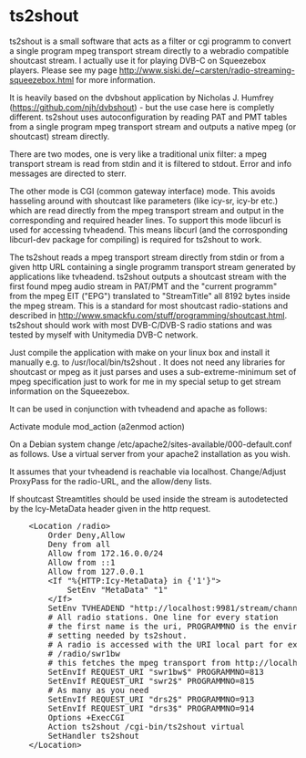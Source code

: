 # ts2shout
ts2shout is a small software that acts as a filter or cgi programm to convert a single
program mpeg transport stream directly to a webradio compatible shoutcast stream. 
I actually use it for playing DVB-C on Squeezebox players. Please see my page 
http://www.siski.de/~carsten/radio-streaming-squeezebox.html for more information.

It is heavily based on the dvbshout application by Nicholas J. Humfrey
(https://github.com/njh/dvbshout) - but the use case here is completly
different. ts2shout uses autoconfiguration by reading PAT and PMT tables from a
single program mpeg transport stream and outputs a native mpeg (or shoutcast) stream 
directly.

There are two modes, one is very like a traditional unix filter: a mpeg transport stream
is read from stdin and it is filtered to stdout. Error and info messages are directed to 
sterr. 

The other mode is CGI (common gateway interface) mode. This avoids hasseling
around with shoutcast like parameters (like icy-sr, icy-br etc.) which are read
directly from the mpeg transport stream and output in the corresponding and
required header lines. To support this mode libcurl is used for accessing
tvheadend. This means libcurl (and the corrosponding libcurl-dev package for
compiling) is required for ts2shout to work. 

The ts2shout reads a mpeg transport stream directly from stdin or from a given
http URL containing a single programm transport stream generated by
applications like tvheadend. ts2shout outputs a shoutcast stream with the first
found mpeg audio stream in PAT/PMT and the "current programm" from the mpeg EIT
("EPG") translated to "StreamTitle" all 8192 bytes inside the mpeg stream. This
is a standard for most shoutcast radio-stations and described in
http://www.smackfu.com/stuff/programming/shoutcast.html. ts2shout should work
with most DVB-C/DVB-S radio stations and was tested by myself with Unitymedia
DVB-C network.

Just compile the application with make on your linux box and install it
manually e.g. to /usr/local/bin/ts2shout . It does not need any libraries for
shoutcast or mpeg as it just parses and uses a sub-extreme-minimum set of mpeg
specification just to work for me in my special setup to get stream information
on the Squeezebox.

It can be used in conjunction with tvheadend and apache as follows: 

Activate module mod_action (a2enmod action)

On a Debian system change /etc/apache2/sites-available/000-default.conf as follows. Use a virtual server
from your apache2 installation as you wish. 

It assumes that your tvheadend is reachable via localhost. Change/Adjust
ProxyPass for the radio-URL, and the allow/deny lists. 

If shoutcast Streamtitles should be used inside the stream is autodetected by
the Icy-MetaData header given in the http request. 

<pre>
	&lt;Location /radio&gt;
		Order Deny,Allow
		Deny from all
		Allow from 172.16.0.0/24
		Allow from ::1
		Allow from 127.0.0.1
		&lt;If "%{HTTP:Icy-MetaData} in {'1'}"&gt;
			SetEnv "MetaData" "1"
		&lt;/If&gt;
		SetEnv TVHEADEND "http://localhost:9981/stream/channelnumber"
		# All radio stations. One line for every station
		# the first name is the uri, PROGRAMMNO is the environment
		# setting needed by ts2shout. 
		# A radio is accessed with the URI local part for example
		# /radio/swr1bw
		# this fetches the mpeg transport from http://localhost:9981/stream/channelnumber/813
		SetEnvIf REQUEST_URI "swr1bw$" PROGRAMMNO=813
		SetEnvIf REQUEST_URI "swr2$" PROGRAMMNO=815
		# As many as you need
		SetEnvIf REQUEST_URI "drs2$" PROGRAMMNO=913
		SetEnvIf REQUEST_URI "drs3$" PROGRAMMNO=914
		Options +ExecCGI
		Action ts2shout /cgi-bin/ts2shout virtual
		SetHandler ts2shout
	&lt;/Location&gt;
</pre>

